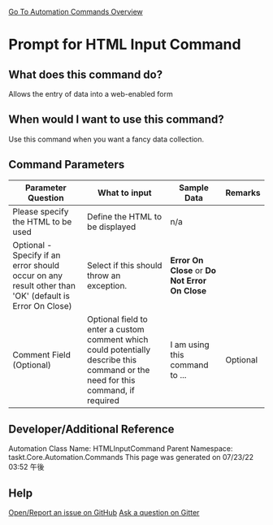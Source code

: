 <!--TITLE: Prompt for HTML Input Command -->
<!-- SUBTITLE: a command in the Input Commands group. -->
[Go To Automation Commands Overview](/automation-commands.md)


# Prompt for HTML Input Command


## What does this command do?
Allows the entry of data into a web-enabled form


## When would I want to use this command?
Use this command when you want a fancy data collection.


## Command Parameters
| Parameter Question   	| What to input  	|  Sample Data 	| Remarks  	|
| ---                    | ---               | ---           | ---       |
|Please specify the HTML to be used|Define the HTML to be displayed|n/a||
|Optional - Specify if an error should occur on any result other than 'OK' (default is Error On Close)|Select if this should throw an exception.|**Error On Close** or **Do Not Error On Close**||
|Comment Field (Optional)|Optional field to enter a custom comment which could potentially describe this command or the need for this command, if required|I am using this command to ...|Optional|








## Developer/Additional Reference
Automation Class Name: HTMLInputCommand
Parent Namespace: taskt.Core.Automation.Commands
This page was generated on 07/23/22 03:52 午後


## Help
[Open/Report an issue on GitHub](https://github.com/saucepleez/taskt/issues/new)
[Ask a question on Gitter](https://gitter.im/taskt-rpa/Lobby)
